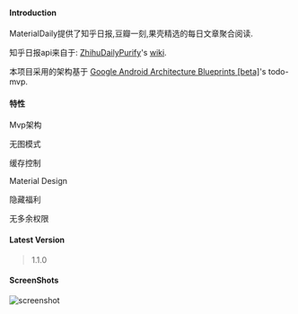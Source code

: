#### Introduction

MaterialDaily提供了知乎日报,豆瓣一刻,果壳精选的每日文章聚合阅读.

知乎日报api来自于: [ZhihuDailyPurify](https://github.com/izzyleung/ZhihuDailyPurify)'s [wiki](https://github.com/izzyleung/ZhihuDailyPurify/wiki/%E7%9F%A5%E4%B9%8E%E6%97%A5%E6%8A%A5-API-%E5%88%86%E6%9E%90).

本项目采用的架构基于 [Google Android Architecture Blueprints [beta]](https://github.com/googlesamples/android-architecture)'s todo-mvp.

#### 特性
Mvp架构

无图模式

缓存控制

Material Design

隐藏福利

无多余权限


#### Latest Version

>1.1.0

#### ScreenShots

![screenshot](./art/screenshot.png)
